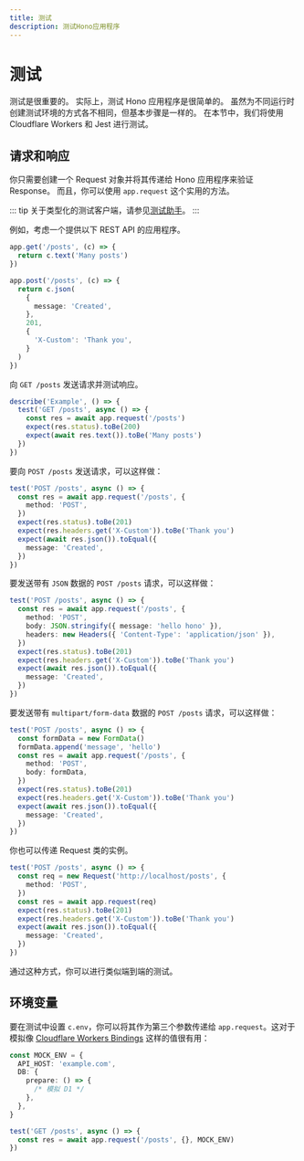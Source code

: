 ```yaml
---
title: 测试
description: 测试Hono应用程序
---
```


# 测试

测试是很重要的。
实际上，测试 Hono 应用程序是很简单的。
虽然为不同运行时创建测试环境的方式各不相同，但基本步骤是一样的。
在本节中，我们将使用 Cloudflare Workers 和 Jest 进行测试。

## 请求和响应

你只需要创建一个 Request 对象并将其传递给 Hono 应用程序来验证 Response。
而且，你可以使用 `app.request` 这个实用的方法。

::: tip
关于类型化的测试客户端，请参见[测试助手](/docs/helpers/testing)。
:::

例如，考虑一个提供以下 REST API 的应用程序。

```ts
app.get('/posts', (c) => {
  return c.text('Many posts')
})

app.post('/posts', (c) => {
  return c.json(
    {
      message: 'Created',
    },
    201,
    {
      'X-Custom': 'Thank you',
    }
  )
})
```

向 `GET /posts` 发送请求并测试响应。

```ts
describe('Example', () => {
  test('GET /posts', async () => {
    const res = await app.request('/posts')
    expect(res.status).toBe(200)
    expect(await res.text()).toBe('Many posts')
  })
})
```

要向 `POST /posts` 发送请求，可以这样做：

```ts
test('POST /posts', async () => {
  const res = await app.request('/posts', {
    method: 'POST',
  })
  expect(res.status).toBe(201)
  expect(res.headers.get('X-Custom')).toBe('Thank you')
  expect(await res.json()).toEqual({
    message: 'Created',
  })
})
```

要发送带有 `JSON` 数据的 `POST /posts` 请求，可以这样做：

```ts
test('POST /posts', async () => {
  const res = await app.request('/posts', {
    method: 'POST',
    body: JSON.stringify({ message: 'hello hono' }),
    headers: new Headers({ 'Content-Type': 'application/json' }),
  })
  expect(res.status).toBe(201)
  expect(res.headers.get('X-Custom')).toBe('Thank you')
  expect(await res.json()).toEqual({
    message: 'Created',
  })
})
```

要发送带有 `multipart/form-data` 数据的 `POST /posts` 请求，可以这样做：

```ts
test('POST /posts', async () => {
  const formData = new FormData()
  formData.append('message', 'hello')
  const res = await app.request('/posts', {
    method: 'POST',
    body: formData,
  })
  expect(res.status).toBe(201)
  expect(res.headers.get('X-Custom')).toBe('Thank you')
  expect(await res.json()).toEqual({
    message: 'Created',
  })
})
```

你也可以传递 Request 类的实例。

```ts
test('POST /posts', async () => {
  const req = new Request('http://localhost/posts', {
    method: 'POST',
  })
  const res = await app.request(req)
  expect(res.status).toBe(201)
  expect(res.headers.get('X-Custom')).toBe('Thank you')
  expect(await res.json()).toEqual({
    message: 'Created',
  })
})
```

通过这种方式，你可以进行类似端到端的测试。

## 环境变量

要在测试中设置 `c.env`，你可以将其作为第三个参数传递给 `app.request`。这对于模拟像 [Cloudflare Workers Bindings](https://hono.dev/getting-started/cloudflare-workers#bindings) 这样的值很有用：

```ts
const MOCK_ENV = {
  API_HOST: 'example.com',
  DB: {
    prepare: () => {
      /* 模拟 D1 */
    },
  },
}

test('GET /posts', async () => {
  const res = await app.request('/posts', {}, MOCK_ENV)
})
```